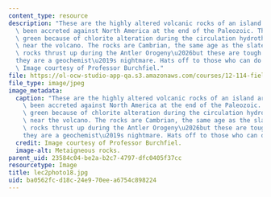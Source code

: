 ```yaml
---
content_type: resource
description: "These are the highly altered volcanic rocks of an island arc that have\
  \ been accreted against North America at the end of the Paleozoic. The rocks are\
  \ green because of chlorite alteration during the circulation hydrothermal waters\
  \ near the volcano. The rocks are Cambrian, the same age as the slates and distal\
  \ rocks thrust up during the Antler Orogeny\u2026but these are tough to work in\u2026\
  they are a geochemist\u2019s nightmare. Hats off to those who can do this work!\
  \ Image courtesy of Professor Burchfiel."
file: https://ol-ocw-studio-app-qa.s3.amazonaws.com/courses/12-114-field-geology-i-fall-2005/ba0562fcd18c24e970eea6754c898224_lec2photo18.jpg
file_type: image/jpeg
image_metadata:
  caption: "These are the highly altered volcanic rocks of an island arc that have\
    \ been accreted against North America at the end of the Paleozoic. The rocks are\
    \ green because of chlorite alteration during the circulation hydrothermal waters\
    \ near the volcano. The rocks are Cambrian, the same age as the slates and distal\
    \ rocks thrust up during the Antler Orogeny\u2026but these are tough to work in\u2026\
    they are a geochemist\u2019s nightmare. Hats off to those who can do this work!"
  credit: Image courtesy of Professor Burchfiel.
  image-alt: Metaigneous rocks.
parent_uid: 23584c04-be2a-b2c7-4797-dfc0405f37cc
resourcetype: Image
title: lec2photo18.jpg
uid: ba0562fc-d18c-24e9-70ee-a6754c898224
---
```

